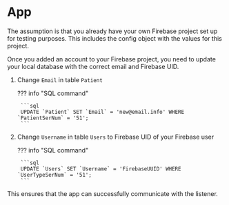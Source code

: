 # App

The assumption is that you already have your own Firebase project set up for testing purposes. This includes the config object with the values for this project.

Once you added an account to your Firebase project, you need to update your local database with the correct email and Firebase UID.

1. Change `Email` in table `Patient`

    ??? info "SQL command"

        ```sql
        UPDATE `Patient` SET `Email` = 'new@email.info' WHERE `PatientSerNum` = '51';
        ```

2. Change `Username` in table `Users` to Firebase UID of your Firebase user

    ??? info "SQL command"

        ```sql
        UPDATE `Users` SET `Username` = 'FirebaseUUID' WHERE `UserTypeSerNum` = '51';
        ```

This ensures that the app can successfully communicate with the listener.
